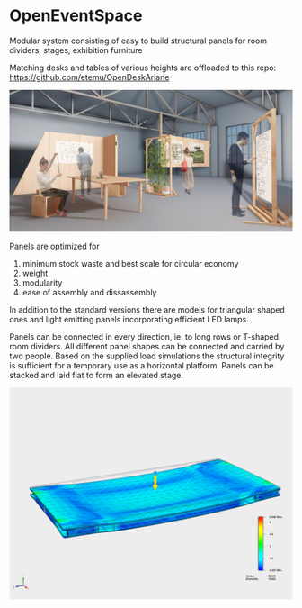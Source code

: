 # OpenEventSpace
Modular system consisting of easy to build structural panels for room dividers, stages, exhibition furniture

Matching desks and tables of various heights are offloaded to this repo: https://github.com/etemu/OpenDeskAriane

![](/scenarios/exhibition%20small.jpg)

Panels are optimized for 
1. minimum stock waste and best scale for circular economy
2. weight
3. modularity
4. ease of assembly and dissassembly

In addition to the standard versions there are models for triangular shaped ones and light emitting panels incorporating efficient LED lamps.

Panels can be connected in every direction, ie. to long rows or T-shaped room dividers. All different panel shapes can be connected and carried by two people.
Based on the supplied load simulations the structural integrity is sufficient for a temporary use as a horizontal platform. Panels can be stacked and laid flat to form an elevated stage. 

![](/simulations/Structural%20Panel%2084%20Anja%20B%20FEA.png)